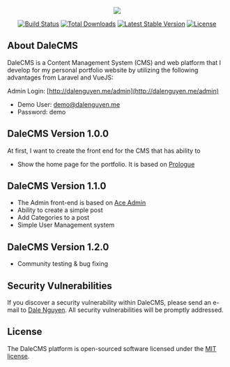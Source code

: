 <p align="center"><img src="https://laravel.com/assets/img/components/logo-laravel.svg"></p>

<p align="center">
<a href="https://travis-ci.org/laravel/framework"><img src="https://travis-ci.org/laravel/framework.svg" alt="Build Status"></a>
<a href="https://packagist.org/packages/laravel/framework"><img src="https://poser.pugx.org/laravel/framework/d/total.svg" alt="Total Downloads"></a>
<a href="https://packagist.org/packages/laravel/framework"><img src="https://poser.pugx.org/laravel/framework/v/stable.svg" alt="Latest Stable Version"></a>
<a href="https://packagist.org/packages/laravel/framework"><img src="https://poser.pugx.org/laravel/framework/license.svg" alt="License"></a>
</p>

## About DaleCMS

DaleCMS is a Content Management System (CMS) and web platform that I develop for my personal portfolio website by utilizing the following advantages from Laravel and VueJS:

Admin Login: [http://dalenguyen.me/admin](http://dalenguyen.me/admin)
* Demo User: demo@dalenguyen.me
* Password: demo

## DaleCMS Version 1.0.0

At first, I want to create the front end for the CMS that has ability to

* Show the home page for the portfolio. It is based on [Prologue](https://html5up.net/prologue)

## DaleCMS Version 1.1.0

* The Admin front-end is based on [Ace Admin](https://github.com/bopoda/ace)
* Ability to create a simple post
* Add Categories to a post
* Simple User Management system

## DaleCMS Version 1.2.0

* Community testing & bug fixing

## Security Vulnerabilities

If you discover a security vulnerability within DaleCMS, please send an e-mail to [Dale Nguyen](dungnq@itbox4vn.com). All security vulnerabilities will be promptly addressed.

## License

The DaleCMS platform is open-sourced software licensed under the [MIT license](http://opensource.org/licenses/MIT).
